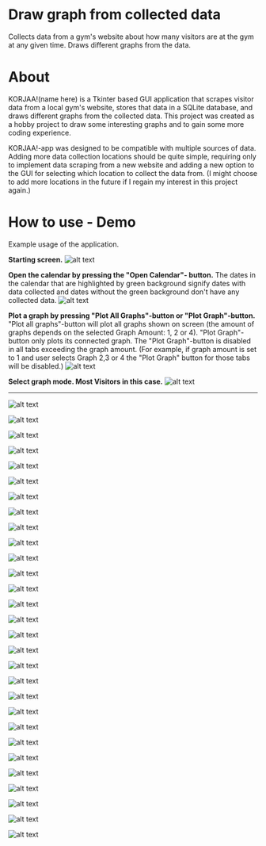 # Draw graph from collected data

Collects data from a gym's website about how many visitors are at the gym at any given time. Draws different graphs from the data.

# About

KORJAA!(name here) is a Tkinter based GUI application that scrapes visitor data from a local gym's website, stores that data in a SQLite database, and draws different graphs from the collected data. This project was created as a hobby project to draw some interesting graphs and to gain some more coding experience.

KORJAA!-app was designed to be compatible with multiple sources of data. Adding more data collection locations should be quite simple, requiring only to implement data scraping from a new website and adding a new option to the GUI for selecting which location to collect the data from. (I might choose to add more locations in the future if I regain my interest in this project again.)

# How to use - Demo

Example usage of the application.

**Starting screen.**
![alt text](img\p01-main-menu.png)

**Open the calendar by pressing the "Open Calendar"- button.** The dates in the calendar that are highlighted by green background signify dates with data collected and dates without the green background don't have any collected data.
![alt text](img/p02-calendar.png)

**Plot a graph by pressing "Plot All Graphs"-button or "Plot Graph"-button.** "Plot all graphs"-button will plot all graphs shown on screen (the amount of graphs depends on the selected Graph Amount: 1, 2 or 4). "Plot Graph"-button only plots its connected graph. The "Plot Graph"-button is disabled in all tabs exceeding the graph amount. (For example, if graph amount is set to 1 and user selects Graph 2,3 or 4 the "Plot Graph" button for those tabs will be disabled.)
![alt text](img/p03-plotted-1-graph.png)

**Select graph mode. Most Visitors in this case.**
![alt text](img/p04-graph-mode.png)

****
![alt text](img/p05-most-visitors.png)

![alt text](img/p06-graph-amount.png)

![alt text](img/p07-plotted-4-graphs.png)

![alt text](img/p08-plotted-2-graphs.png)

![alt text](img/p09-graph-type.png)

![alt text](img/p10-plotted-1-line-graph.png)

![alt text](img/p11-location.png)

![alt text](img/p12-time-mode.png)

![alt text](img/p13-daily-average.png)

![alt text](img/p14-weekday.png)

![alt text](img/p15-weekday-thu.png)

![alt text](img/p16-Time-range.png)

![alt text](img/p17-last.png)

![alt text](img/p18-last-3-months.png)

![alt text](img/p19-file.png)

![alt text](img/p20-save-single-graph.png)

![alt text](img/p21-view.png)

![alt text](img/p22-database.png)

![alt text](img/p23-interval.png)

![alt text](img/p24-start.png)

![alt text](img/p25-stop.png)

![alt text](img/p26-collect-data.png)

![alt text](img/p27-settings.png)

![alt text](img/p28-y-axis.png)

![alt text](img/p29-no-limit.png)

![alt text](img/p30-plot-4-no-limit.png)

![alt text](img/p31-choose-limit.png)

![alt text](img/p32-100-limit.png)

![alt text](img/p33-plot-4-limit-100.png)



